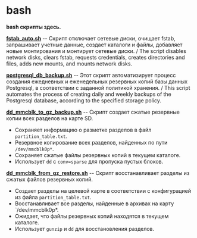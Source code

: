 # bash
**bash скрипты здесь.**

[**fstab_auto.sh**](https://github.com/cloaksocks/bash/blob/main/fstab_auto.sh) -- Скрипт отключает сетевые диски, очищает fstab, запрашивает учетные данные, создает каталоги и файлы, добавляет новые монтирования и монтирует сетевые диски. / The script disables network disks, clears fstab, requests credentials, creates directories and files, adds new mounts, and mounts network disks.

[**postgresql_db_backup.sh**](https://github.com/cloaksocks/bash/blob/main/postgresql_db_backup.sh) -- Этот скрипт автоматизирует процесс создания ежедневных и еженедельных резервных копий базы данных Postgresql, в соответствии с заданной политикой хранения. / This script automates the process of creating daily and weekly backups of the Postgresql database, according to the specified storage policy.

[**dd_mmcblk_to_gz_backup.sh**](https://github.com/cloaksocks/bash/blob/main/dd_mmcblk_to_gz_backup.sh) -- Скрипт создает сжатые резервные копии всех разделов на карте SD.
- Сохраняет информацию о разметке разделов в файл `partition_table.txt`.
- Резервное копирование всех разделов, найденных по пути `/dev/mmcblk0p*`.
- Сохраняет сжатые файлы резервных копий в текущем каталоге.
- Использует `dd` с `conv=sparse` для пропуска пустых блоков.

[**dd_mmcblk_from_gz_restore.sh**](https://github.com/cloaksocks/bash/blob/main/dd_mmcblk_from_gz_restore.sh) -- Скрипт восстанавливает разделы из сжатых файлов резервных копий.
- Создает разделы на целевой карте в соответствии с конфигурацией из файла  `partition_table.txt`.
- Восстанавливает все разделы, найденные в архивах на карту `/dev/mmcblk0p*.
- Ожидает, что файлы резервных копий находятся в текущем каталоге.
- Использует `gunzip` и `dd` для восстановления разделов.
